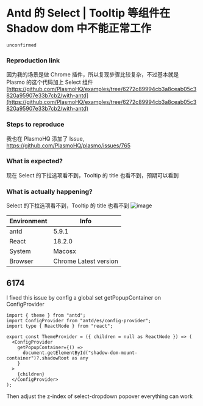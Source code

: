 # Antd 的 Select | Tooltip 等组件在 Shadow dom 中不能正常工作

`unconfirmed`

### Reproduction link

因为我的场景是做 Chrome 插件，所以复现步骤比较复杂，不过基本就是 Plasmo 的这个代码加上 Select 组件
[https://github.com/PlasmoHQ/examples/tree/6272c89994cb3a8ceab05c3820a95907e33b7cb2/with-antd](https://github.com/PlasmoHQ/examples/tree/6272c89994cb3a8ceab05c3820a95907e33b7cb2/with-antd)

### Steps to reproduce

我也在 PlasmoHQ 添加了 Issue, https://github.com/PlasmoHQ/plasmo/issues/765

### What is expected?

现在 Select 的下拉选项看不到，Tooltip 的 title 也看不到，预期可以看到

### What is actually happening?

Select 的下拉选项看不到，Tooltip 的 title 也看不到
![image](https://github.com/ant-design/ant-design/assets/3872872/1bc5bd84-ecd1-497e-a1a6-4aff05fd5a49)

| Environment | Info                  |
| ----------- | --------------------- |
| antd        | 5.9.1                 |
| React       | 18.2.0                |
| System      | Macosx                |
| Browser     | Chrome Latest version |

<!-- generated by ant-design-issue-helper. DO NOT REMOVE -->

## 6174

I fixed this issue by config a global set getPopupContainer on ConfigProvider

```tsx
import { theme } from "antd";
import ConfigProvider from "antd/es/config-provider";
import type { ReactNode } from "react";

export const ThemeProvider = ({ children = null as ReactNode }) => (
  <ConfigProvider
    getPopupContainer={() =>
      document.getElementById("shadow-dom-mount-container")?.shadowRoot as any
    }
  >
    {children}
  </ConfigProvider>
);
```

Then adjust the z-index of select-dropdown popover everything can work
